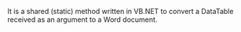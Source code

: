 It is a shared (static) method written in VB.NET to convert a DataTable received as an argument to a Word document.
